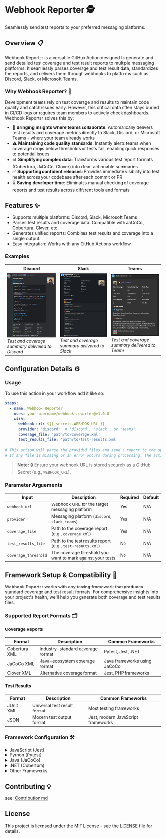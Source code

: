 # Webhook Reporter 🕵️
Seamlessly send test reports to your preferred messaging platforms.
## Overview 📋
Webhook Reporter is a versatile GitHub Action designed to generate and send detailed test coverage and test result reports to multiple messaging platforms. It seamlessly parses coverage and test result data, standardizes the reports, and delivers them through webhooks to platforms such as Discord, Slack, or Microsoft Teams.

### Why Webhook Reporter? 🤔

Development teams rely on test coverage and results to maintain code quality and catch issues early. However, this critical data often stays buried in CI/CD logs or requires team members to actively check dashboards. Webhook Reporter solves this by:

- 💬 **Bringing insights where teams collaborate**: Automatically delivers test results and coverage metrics directly to Slack, Discord, or Microsoft Teams - where your team already works
- ⚠️ **Maintaining code quality standards**: Instantly alerts teams when coverage drops below thresholds or tests fail, enabling quick responses to potential issues
- 📊 **Simplifying complex data**: Transforms various test report formats (Cobertura, JaCoCo, Clover) into clear, actionable summaries
- ✅ **Supporting confident releases**: Provides immediate visibility into test health across your codebase after each commit or PR
- ⏳ **Saving developer time**: Eliminates manual checking of coverage reports and test results across different tools and formats

## Features ✨
- Supports multiple platforms: Discord, Slack, Microsoft Teams
- Parses test results and coverage data: Compatible with JaCoCo, Cobertura, Clover, etc.
- Generates unified reports: Combines test results and coverage into a single output.
- Easy integration: Works with any GitHub Actions workflow.

### Examples

<table>
  <tr>
    <th>Discord</th>
    <th>Slack</th>
    <th>Teams</th>
  </tr>
  <tr>
    <td>
      <img src="./images/discord_example.PNG" alt="Discord image example message report" width="250"/>
      <br/><em>Test and coverage summary delivered to Discord</em>
    </td>
    <td>
      <img src="./images/slack_example.PNG" alt="Slack image example message report" width="250"/>
      <br/><em>Test and coverage summary delivered to Slack</em>
    </td>
    <td>
      <img src="./images/teams_example.PNG" alt="Teams image example message report" width="250"/>
      <br/><em>Test and coverage summary delivered to Teams</em>
    </td>
  </tr>
</table>


## Configuration Details ⚙️
### Usage
To use this action in your workflow add it like so:

```yaml
steps:
  - name: Webhook Reporter
    uses: your-username/webhook-reporter@v1.0.0
    with:
      webhook_url: ${{ secrets.WEBHOOK_URL }}
      provider: 'discord'  # 'discord', 'slack', or 'teams'
      coverage_file: 'path/to/coverage.xml'
      test_results_file: 'path/to/test-results.xml'

# This action will parse the provided files and send a report to the specified webhook URL. Ensure the files are generated before this step.
# If any file is missing or an error occurs during processing, the action will log the issue for troubleshooting.
```
> **Note:** 🔒 Ensure your webhook URL is stored securely as a GitHub Secret (e.g., `WEBHOOK_URL`).


### Parameter Arguements

| Input               | Description                                                      | Required | Default |
|---------------------|------------------------------------------------------------------|----------|---------|
| `webhook_url`       | Webhook URL for the target messaging platform                    | Yes      | N/A     |
| `provider`          | Messaging platform (`discord`, `slack`, `teams`)                 | Yes      | N/A     |
| `coverage_file`     | Path to the coverage report (e.g., `coverage.xml`)               | Yes      | N/A     |
| `test_results_file` | Path to the test results report (e.g., `test-results.xml`)       | No       | N/A     |
| `coverage_threshold`| The coverage threshold you want to mark against your tests       | No       | N/A     |


## Framework Setup & Compatibility 🔧

Webhook Reporter works with any testing framework that produces standard coverage and test result formats. For comprehensive insights into your project's health, we'll help you generate both coverage and test results files.

### Supported Report Formats 🗂️

#### Coverage Reports
| Format | Description | Common Frameworks |
|--------|-------------|-------------------|
| Cobertura XML | Industry-standard coverage format | Pytest, Jest, .NET |
| JaCoCo XML | Java-ecosystem coverage format | Java frameworks using JaCoCo |
| Clover XML | Alternative coverage format | Jest, PHP frameworks |

#### Test Results
| Format | Description | Common Frameworks |
|--------|-------------|-------------------|
| JUnit XML | Universal test result format | Most testing frameworks |
| JSON | Modern test output format | Jest, modern JavaScript frameworks |

### Framework Configuration 🛠️

<details>
  <summary>JavaScript (Jest)</summary>

  ### Installation
  First, install the necessary dependencies:
  ```bash
  npm install --save-dev jest-junit
  ```

  ### Configuration
  Add to your `package.json`:
  ```json
  "jest-junit": {
    "outputDirectory": "./test-results",
    "outputName": "test-results.xml"
  }
  ```

  ### Usage
  ```bash
  jest --coverage --coverageReporters=cobertura --testResultsProcessor=jest-junit
  ```

  This generates:
  - Coverage report: `coverage/cobertura-coverage.xml`
  - Test results: `test-results/test-results.xml`

  ### Alternative Coverage Format
  Jest can also output coverage in Clover format:
  ```bash
  jest --coverage --coverageReporters=clover
  ```

  > **Note:** You only need either Cobertura OR Clover format - pick the one that best suits your needs.
</details>

<details>
  <summary>Python (Pytest)</summary>

  ### Installation
  ```bash
  pip install pytest-cov pytest-junit
  ```

  ### Usage
  ```bash
  pytest --cov=your_package --cov-report=xml:coverage.xml --junitxml=test-results.xml
  ```

  This command:
  - Runs pytest with coverage enabled
  - Generates Cobertura-compatible coverage report (`coverage.xml`)
  - Outputs test results in JUnit format (`test-results.xml`)
  
  The command will handle both coverage generation and test results output in formats that Webhook Reporter can process.
</details>

<details>
  <summary>Java (JaCoCo)</summary>

  Configure your Maven build tool for JaCoCo as follows:

  ```xml
  <plugin>
      <groupId>org.jacoco</groupId>
      <artifactId>jacoco-maven-plugin</artifactId>
      <version>0.8.7</version>
      <executions>
          <execution>
              <goals>
                  <goal>prepare-agent</goal>
              </goals>
          </execution>
          <execution>
              <id>report</id>
              <phase>test</phase>
              <goals>
                  <goal>report</goal>
              </goals>
          </execution>
      </executions>
  </plugin>
  ```

  For test results, add the Surefire plugin:
  ```xml
  <plugin>
      <groupId>org.apache.maven.plugins</groupId>
      <artifactId>maven-surefire-plugin</artifactId>
      <version>3.0.0-M5</version>
      <configuration>
          <redirectTestOutputToFile>true</redirectTestOutputToFile>
      </configuration>
  </plugin>
  ```

  ### Usage
  ```bash
  mvn clean test
  ```

  This will generate:
  - Coverage report in JaCoCo's native XML format: `target/site/jacoco/jacoco.xml`
  - Test results in JUnit format: `target/surefire-reports/TEST-*.xml`
</details>

<details>
  <summary>.NET (Cobertura)</summary>

  ### Installation
  ```bash
  dotnet add package coverlet.collector
  ```

  ### Usage
  ```bash
  dotnet test /p:CollectCoverage=true /p:CoverletOutputFormat=cobertura
  ```

  This generates:
  - Coverage report in Cobertura format: `coverage.cobertura.xml`
  - Test results are typically generated in the Visual Studio Test Platform's TRX format
</details>

<details>
  <summary>Other Frameworks</summary>

  Your framework should output one of these formats:
  - Coverage: Cobertura XML, JaCoCo XML, or Clover XML
  - Test Results: JUnit XML or JSON

  Many frameworks can output to these formats through plugins or configuration. If your framework doesn't support these formats directly, consider:
  1. Looking for coverage/reporting plugins that support these formats
  2. Using a format converter tool
  3. Creating a custom reporter that outputs in one of the supported formats
</details>

## Contributing 💡
see: [Contribution.md](https://github.com/Moeh-Jama/webhook-reporter/blob/main/Contributions.md)



## License
This project is licensed under the MIT License - see the [LICENSE](LICENSE) file for details.
